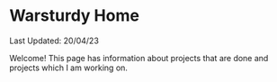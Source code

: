 # Warsturdy Home
Last Updated: 20/04/23

Welcome! This page has information about projects that are done and projects which I am working on.

